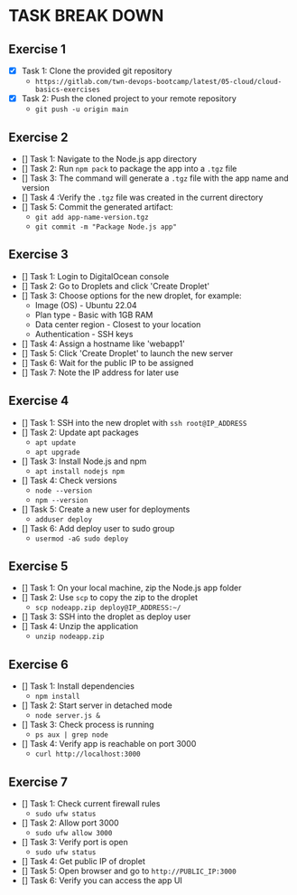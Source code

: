 # TASK BREAK DOWN

## Exercise 1

- [x] Task 1: Clone the provided git repository
  - `https://gitlab.com/twn-devops-bootcamp/latest/05-cloud/cloud-basics-exercises`
- [x] Task 2:  Push the cloned project to your remote repository
  - `git push -u origin main`

## Exercise 2

- [] Task 1: Navigate to the Node.js app directory
- [] Task 2: Run `npm pack` to package the app into a `.tgz` file
- [] Task 3: The command will generate a `.tgz` file with the app name and version
- [] Task 4 :Verify the `.tgz` file was created in the current directory
- [] Task 5: Commit the generated artifact:
  - `git add app-name-version.tgz`
  - `git commit -m "Package Node.js app"`

## Exercise 3

- [] Task 1: Login to DigitalOcean console
- [] Task 2: Go to Droplets and click 'Create Droplet'
- [] Task 3: Choose options for the new droplet, for example:
  - Image (OS) - Ubuntu 22.04
  - Plan type - Basic with 1GB RAM
  - Data center region - Closest to your location
  - Authentication - SSH keys
- [] Task 4: Assign a hostname like 'webapp1'
- [] Task 5: Click 'Create Droplet' to launch the new server
- [] Task 6: Wait for the public IP to be assigned
- [] Task 7: Note the IP address for later use

## Exercise 4

- [] Task 1: SSH into the new droplet with `ssh root@IP_ADDRESS`
- [] Task 2: Update apt packages
  - `apt update`
  - `apt upgrade`
- [] Task 3: Install Node.js and npm
  - `apt install nodejs npm`
- [] Task 4: Check versions
  - `node --version`
  - `npm --version`
- [] Task 5: Create a new user for deployments
  - `adduser deploy`
- [] Task 6: Add deploy user to sudo group
  - `usermod -aG sudo deploy`

## Exercise 5

- [] Task 1: On your local machine, zip the Node.js app folder
- [] Task 2: Use `scp` to copy the zip to the droplet
  - `scp nodeapp.zip deploy@IP_ADDRESS:~/`
- [] Task 3: SSH into the droplet as deploy user
- [] Task 4: Unzip the application
  - `unzip nodeapp.zip`

## Exercise 6

- [] Task 1: Install dependencies
  - `npm install`
- [] Task 2: Start server in detached mode
  - `node server.js &`
- [] Task 3: Check process is running
  - `ps aux | grep node`
- [] Task 4: Verify app is reachable on port 3000
  - `curl http://localhost:3000`

## Exercise 7

- [] Task 1: Check current firewall rules
  - `sudo ufw status`
- [] Task 2: Allow port 3000
  - `sudo ufw allow 3000`
- [] Task 3: Verify port is open
  - `sudo ufw status`
- [] Task 4: Get public IP of droplet
- [] Task 5: Open browser and go to `http://PUBLIC_IP:3000`
- [] Task 6: Verify you can access the app UI
